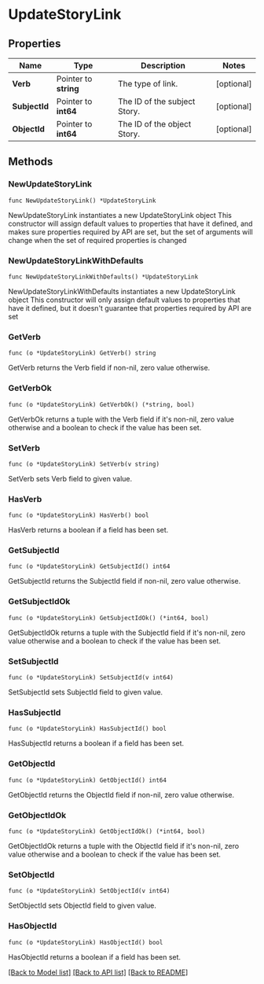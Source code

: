 # UpdateStoryLink

## Properties

Name | Type | Description | Notes
------------ | ------------- | ------------- | -------------
**Verb** | Pointer to **string** | The type of link. | [optional] 
**SubjectId** | Pointer to **int64** | The ID of the subject Story. | [optional] 
**ObjectId** | Pointer to **int64** | The ID of the object Story. | [optional] 

## Methods

### NewUpdateStoryLink

`func NewUpdateStoryLink() *UpdateStoryLink`

NewUpdateStoryLink instantiates a new UpdateStoryLink object
This constructor will assign default values to properties that have it defined,
and makes sure properties required by API are set, but the set of arguments
will change when the set of required properties is changed

### NewUpdateStoryLinkWithDefaults

`func NewUpdateStoryLinkWithDefaults() *UpdateStoryLink`

NewUpdateStoryLinkWithDefaults instantiates a new UpdateStoryLink object
This constructor will only assign default values to properties that have it defined,
but it doesn't guarantee that properties required by API are set

### GetVerb

`func (o *UpdateStoryLink) GetVerb() string`

GetVerb returns the Verb field if non-nil, zero value otherwise.

### GetVerbOk

`func (o *UpdateStoryLink) GetVerbOk() (*string, bool)`

GetVerbOk returns a tuple with the Verb field if it's non-nil, zero value otherwise
and a boolean to check if the value has been set.

### SetVerb

`func (o *UpdateStoryLink) SetVerb(v string)`

SetVerb sets Verb field to given value.

### HasVerb

`func (o *UpdateStoryLink) HasVerb() bool`

HasVerb returns a boolean if a field has been set.

### GetSubjectId

`func (o *UpdateStoryLink) GetSubjectId() int64`

GetSubjectId returns the SubjectId field if non-nil, zero value otherwise.

### GetSubjectIdOk

`func (o *UpdateStoryLink) GetSubjectIdOk() (*int64, bool)`

GetSubjectIdOk returns a tuple with the SubjectId field if it's non-nil, zero value otherwise
and a boolean to check if the value has been set.

### SetSubjectId

`func (o *UpdateStoryLink) SetSubjectId(v int64)`

SetSubjectId sets SubjectId field to given value.

### HasSubjectId

`func (o *UpdateStoryLink) HasSubjectId() bool`

HasSubjectId returns a boolean if a field has been set.

### GetObjectId

`func (o *UpdateStoryLink) GetObjectId() int64`

GetObjectId returns the ObjectId field if non-nil, zero value otherwise.

### GetObjectIdOk

`func (o *UpdateStoryLink) GetObjectIdOk() (*int64, bool)`

GetObjectIdOk returns a tuple with the ObjectId field if it's non-nil, zero value otherwise
and a boolean to check if the value has been set.

### SetObjectId

`func (o *UpdateStoryLink) SetObjectId(v int64)`

SetObjectId sets ObjectId field to given value.

### HasObjectId

`func (o *UpdateStoryLink) HasObjectId() bool`

HasObjectId returns a boolean if a field has been set.


[[Back to Model list]](../README.md#documentation-for-models) [[Back to API list]](../README.md#documentation-for-api-endpoints) [[Back to README]](../README.md)


